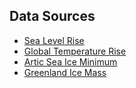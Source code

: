 ## Data Sources

- [Sea Level Rise]('https://climate.nasa.gov/vital-signs/sea-level/')
- [Global Temperature Rise](https://climate.nasa.gov/vital-signs/global-temperature/)
- [Artic Sea Ice Minimum](https://climate.nasa.gov/vital-signs/arctic-sea-ice/)
- [Greenland Ice Mass](https://climate.nasa.gov/vital-signs/ice-sheets/)